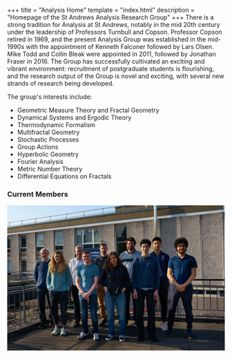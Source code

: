 +++
title = "Analysis Home"
template = "index.html"
description = "Homepage of the St Andrews Analysis Research Group"
+++
There is a strong tradition for Analysis at St Andrews, notably in the mid 20th century under the leadership of Professors Turnbull and Copson.
Professor Copson retired in 1969, and the present Analysis Group was established in the mid-1990s with the appointment of Kenneth Falconer followed by Lars Olsen.
Mike Todd and Collin Bleak were appointed in 2011, followed by Jonathan Fraser in 2016.
The Group has successfully cultivated an exciting and vibrant environment: recruitment of postgraduate students is flourishing, and the research output of the Group is novel and exciting, with several new strands of research being developed.

The group's interests include:
- Geometric Measure Theory and Fractal Geometry
- Dynamical Systems and Ergodic Theory
- Thermodynamic Formalism
- Multifractal Geometry
- Stochastic Processes
- Group Actions
- Hyperbolic Geometry
- Fourier Analysis
- Metric Number Theory
- Differential Equations on Fractals

### Current Members
<img src="/analysis-group.jpg" alt="Members of the Analysis Group">
